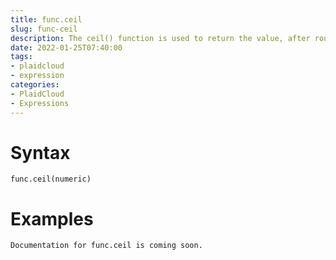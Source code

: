 ```yaml
---
title: func.ceil
slug: func-ceil
description: The ceil() function is used to return the value, after rounded up any positive or negative decimal value as greater than the argument
date: 2022-01-25T07:40:00
tags:
- plaidcloud
- expression
categories:
- PlaidCloud
- Expressions
---
```



# Syntax



```
func.ceil(numeric)
```


# Examples



```
Documentation for func.ceil is coming soon.
```
